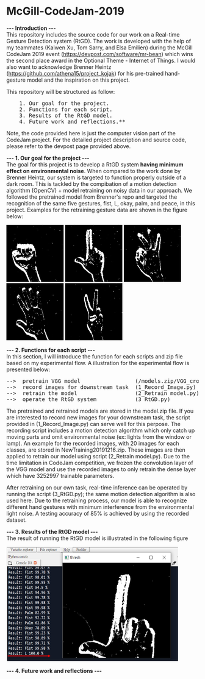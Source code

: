 # McGill-CodeJam-2019

**--- Introduction ---**  
This repository includes the source code for our work on a Real-time Gesture Detection system (RtGD). The work is developed with the help of my teammates (Kaiwen Xu, Tom Sarry, and Elsa Emilien) during the McGill CodeJam 2019 event (https://devpost.com/software/mr-bean) which wins the second place award in the Optional Theme - Internet of Things. I would also want to acknowledge Brenner Heintz (https://github.com/athena15/project_kojak) for his pre-trained hand-gesture model and the inspiration on this project.

This repository will be structured as follow:
<pre>
    1. Our goal for the project.  
    2. Functions for each script.  
    3. Results of the RtGD model.  
    4. Future work and reflections.**
</pre>

Note, the code provided here is just the computer vision part of the CodeJam project. For the detailed project description and source code, please refer to the devpost page provided above.

**--- 1. Our goal for the project ---**  
The goal for this project is to develop a RtGD system **having minimum effect on environmental noise**. When compared to the work done by Brenner Heintz, our system is targeted to function properly outside of a dark room. This is tackled by the compibation of a motion detection algorithm (OpenCV) + model retraining on noisy data in our approach. We followed the pretrained model from Brenner's repo and targeted the recognition of the same five gestures, fist, L, okay, palm, and peace, in this project. Examples for the retraining gesture data are shown in the figure below: 


<img src="./images/fist.jpg" width="150" height="150"> <img src="./images/L.jpg" width="150" height="150"> <img src="./images/okay.jpg" width="150" height="150"> <img src="./images/palm.jpg" width="150" height="150"> <img src="./images/peace.jpg" width="150" height="150">

**--- 2. Functions for each script ---**  
In this section, I will introduce the function for each scripts and zip file based on my experimental flow. A illustration for the experimental flow is presented below:

<pre>
-->  pretrain VGG model                 (/models.zip/VGG_cross_validated.h5)  
-->  record images for downstream task  (1_Record_Image.py) (NewTraining20191216.zip)  
-->  retrain the model                  (2_Retrain model.py) (retrained_20200506.h5)  
-->  operate the RtGD system            (3_RtGD.py)
</pre>

The pretrained and retrained models are stored in the model.zip file. If you are interested to record new images for your downstream task, the script provided in (1_Record_Image.py) can serve well for this perpose. The recording script includes a motion detection algorithm which only catch up moving parts and omit environmental noise (ex: lights from the window or lamp). An example for the recorded images, with 20 images for each classes, are stored in NewTraining20191216.zip. These images are then applied to retrain our model using script (2_Retrain model.py). Due to the time limitation in CodeJam competition, we frozen the convolution layer of the VGG model and use the recorded images to only retrain the dense layer which have 3252997 trainable parameters.

After retraining on our own task, real-time inference can be operated by running the script (3_RtGD.py); the same motion detection algorithm is also used here. Due to the retraining process, our model is able to recognize different hand gestures with minimum interference from the environmental light noise. A testing accuracy of 85% is achieved by using the recorded dataset.

**--- 3. Results of the RtGD model ---**  
The result of running the RtGD model is illustrated in the following figure

<img src="./images/Result.png" width="450" height="300">

**--- 4. Future work and reflections ---**  
